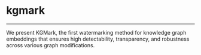 # kgmark
---

We present KGMark, the first watermarking method for knowledge graph embeddings that ensures high detectability, transparency, and robustness across various graph modifications.
